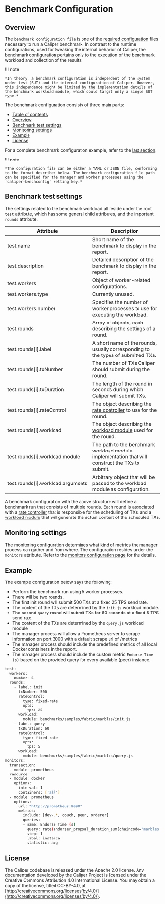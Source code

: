 # Benchmark Configuration

## Overview
The `benchmark configuration file` is one of the [required configuration](https://hyperledger.github.io/caliper/v0.6.0/reference/runtime-config/) files necessary to run a Caliper benchmark. In contrast to the runtime configurations, used for tweaking the internal behavior of Caliper, the benchmark configuration pertains only to the execution of the benchmark workload and collection of the results.

!!! note

    *In theory, a benchmark configuration is independent of the system under test (SUT) and the internal configuration of Caliper. However, this independence might be limited by the implementation details of the benchmark workload module, which could target only a single SUT type.*

The benchmark configuration consists of three main parts:

- [Table of contents](https://hyperledger.github.io/caliper/v0.6.0/overview/bench-config/#table-of-contents)
- [Overview](https://hyperledger.github.io/caliper/v0.6.0/overview/bench-config/#overview)
- [Benchmark test settings](https://hyperledger.github.io/caliper/v0.6.0/overview/bench-config/#benchmark-test-settings)
- [Monitoring settings](https://hyperledger.github.io/caliper/v0.6.0/overview/bench-config/#monitoring-settings)
- [Example](https://hyperledger.github.io/caliper/v0.6.0/overview/bench-config/#example)
- [License](https://hyperledger.github.io/caliper/v0.6.0/overview/bench-config/#license)

For a complete benchmark configuration example, refer to the [last section](https://hyperledger.github.io/caliper/v0.6.0/overview/bench-config/#example).

!!! note

    *The configuration file can be either a YAML or JSON file, conforming to the format described below. The benchmark configuration file path can be specified for the manager and worker processes using the `caliper-benchconfig` setting key.*

## Benchmark test settings
The settings related to the benchmark workload all reside under the root `test` attribute, which has some general child attributes, and the important `rounds` attribute.

| Attribute                                | Description                                                                                     |
|------------------------------------------|-------------------------------------------------------------------------------------------------|
| test.name                                | Short name of the benchmark to display in the report.                                           |
| test.description                         | Detailed description of the benchmark to display in the report.                                 |
| test.workers                             | Object of worker-related configurations.                                                        |
| test.workers.type                        | Currently unused.                                                                               |
| test.workers.number                      | Specifies the number of worker processes to use for executing the workload.                     |
| test.rounds                              | Array of objects, each describing the settings of a round.                                      |
| test.rounds[i].label                     | A short name of the rounds, usually corresponding to the types of submitted TXs.                |
| test.rounds[i].txNumber                  | The number of TXs Caliper should submit during the round.                                       |
| test.rounds[i].txDuration                | The length of the round in seconds during which Caliper will submit TXs.                        |
| test.rounds[i].rateControl               | The object describing the [rate controller](https://hyperledger.github.io/caliper/v0.6.0/reference/rate-controllers/) to use for the round.                                 |
| test.rounds[i].workload                  | The object describing the [workload module](https://hyperledger.github.io/caliper/v0.6.0/overview/workload-module/) used for the round.                                   |
| test.rounds[i].workload.module           | The path to the benchmark workload module implementation that will construct the TXs to submit. |
| test.rounds[i].workload.arguments        | Arbitrary object that will be passed to the workload module as configuration.                   |

A benchmark configuration with the above structure will define a benchmark run that consists of multiple rounds. Each round is associated with a [rate controller](https://hyperledger.github.io/caliper/v0.6.0/reference/rate-controllers/) that is responsible for the scheduling of TXs, and a [workload module](https://hyperledger.github.io/caliper/v0.6.0/overview/workload-module/) that will generate the actual content of the scheduled TXs.

## Monitoring settings

The monitoring configuration determines what kind of metrics the manager process can gather and from where. The configuration resides under the `monitors` attribute. Refer to the [monitors configuration page](https://hyperledger.github.io/caliper/v0.6.0/reference/caliper-monitors/) for the details.

## Example

The example configuration below says the following:

- Perform the benchmark run using 5 worker processes.
- There will be two rounds.
- The first init round will submit 500 TXs at a fixed 25 TPS send rate.
- The content of the TXs are determined by the `init.js` workload module.
- The second `query` round will submit TXs for 60 seconds at a fixed 5 TPS send rate.
- The content of the TXs are determined by the `query.js` workload module.
- The manager process will allow a Prometheus server to scrape information on port 3000 with a default scrape url of /metrics
- The manager process should include the predefined metrics of all local Docker containers in the report.
- The manager process should include the custom metric `Endorse Time (s)` based on the provided query for every available (peer) instance.

```sh
test:
  workers:
    number: 5
  rounds:
    - label: init
      txNumber: 500
      rateControl:
        type: fixed-rate
        opts:
          tps: 25
      workload:
        module: benchmarks/samples/fabric/marbles/init.js
    - label: query
      txDuration: 60
      rateControl:
        type: fixed-rate
        opts:
          tps: 5
      workload:
        module: benchmarks/samples/fabric/marbles/query.js
monitors:
  transaction:
  - module: prometheus
  resource:
  - module: docker
    options:
      interval: 1
      containers: ['all']
  - module: prometheus
    options:
      url: "http://prometheus:9090"
      metrics:
        include: [dev-.*, couch, peer, orderer]
        queries:
        - name: Endorse Time (s)
          query: rate(endorser_propsal_duration_sum{chaincode="marbles:v0"}[5m])/rate(endorser_propsal_duration_count{chaincode="marbles:v0"}[5m])
          step: 1
          label: instance
          statistic: avg
```

## License

The Caliper codebase is released under the [Apache 2.0 license](https://hyperledger.github.io/caliper/v0.6.0/general/license/). Any documentation developed by the Caliper Project is licensed under the Creative Commons Attribution 4.0 International License. You may obtain a copy of the license, titled CC-BY-4.0, at [http://creativecommons.org/licenses/by/4.0/](http://creativecommons.org/licenses/by/4.0/).